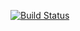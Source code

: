 [![Build Status](https://travis-ci.org/jgutierrezCSU/WebScrapperPython.svg?branch=master)](https://travis-ci.org/jgutierrezCSU/WebScrapperPython)